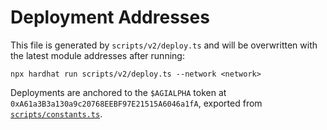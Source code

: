 # Deployment Addresses

This file is generated by `scripts/v2/deploy.ts` and will be overwritten with
the latest module addresses after running:

```
npx hardhat run scripts/v2/deploy.ts --network <network>
```

Deployments are anchored to the `$AGIALPHA` token at
`0xA61a3B3a130a9c20768EEBF97E21515A6046a1fA`, exported from
[`scripts/constants.ts`](../scripts/constants.ts).
